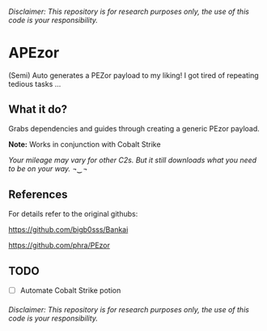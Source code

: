 ###### Disclaimer: This repository is for research purposes only, the use of this code is your responsibility.


# APEzor

(Semi) Auto generates a PEZor payload to my liking!
I got tired of repeating tedious tasks ...

## What it do?
Grabs dependencies and guides through creating a generic PEzor payload. 

**Note:** Works in conjunction with Cobalt Strike

*Your mileage may vary for other C2s. But it still downloads what you need to be on your way. ¬‿¬*


## References
For details refer to the original githubs: 

https://github.com/bigb0sss/Bankai

https://github.com/phra/PEzor



## TODO
- [ ] Automate Cobalt Strike potion


###### Disclaimer: This repository is for research purposes only, the use of this code is your responsibility.
